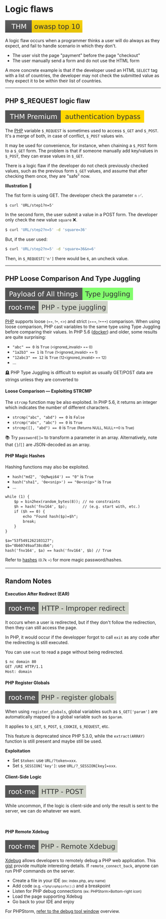 # Logic flaws

[![owasptop10](../../../../_badges/thm/owasptop10.svg)](https://tryhackme.com/room/owasptop10)

<div class="row row-cols-lg-2"><div>

A logic flaw occurs when a programmer thinks a user will do always as they expect, and fail to handle scenario in which they don't.

* The user visit the page "payment" before the page "checkout"
* The user manually send a form and do not use the HTML form

A more concrete example is that if the developer used an HTML `SELECT` tag with a list of countries, the developer may not check the submitted value as they expect it to be within their list of countries.
</div><div>
</div></div>

<hr class="sep-both">

## PHP $_REQUEST logic flaw

[![authenticationbypass](../../../../_badges/thmp/authenticationbypass.svg)](https://tryhackme.com/room/authenticationbypass)

<div class="row row-cols-lg-2"><div>

The [PHP](/programming-languages/web/php/_general/index.md) variable `$_REQUEST` is sometimes used to access `$_GET` and `$_POST`. It's a merge of both, in case of conflict, `$_POST` values win.

It may be used for convenience, for instance, when chaining a `$_POST` form to a `$_GET` form. The problem is that if someone manually add key/values in `$_POST`, they can erase values in `$_GET`.

There is a logic flaw if the developer do not check previously checked values, such as the previous form `$_GET` values, and assume that after checking them once, they are "safe" now.
</div><div>

**Illustration** 🌺

The fist form is using GET. The developer check the parameter `n` ✅.

```
$ curl 'URL/step1?n=5'
```

In the second form, the user submit a value in a POST form. The developer only check the new value `square` ❌.

```bash
$ curl 'URL/step2?n=5' -d 'square=36'
```

But, if the user used:

```bash
$ curl 'URL/step2?n=5' -d 'square=36&n=6'
```

Then, in `$_REQUEST['n']` there would be `6`, an uncheck value.
</div></div>

<hr class="sep-both">

## PHP Loose Comparison And Type Juggling

[![type_juggling](../../../../_badges/poat/type_juggling.svg)](https://swisskyrepo.github.io/PayloadsAllTheThings/Type%20Juggling/)
[![php_type_juggling](../../../../_badges/rootme/web_server/php_type_juggling.svg)](https://www.root-me.org/en/Challenges/Web-Server/PHP-type-juggling)

<div class="row row-cols-lg-2"><div>

[PHP](/programming-languages/web/php/_general/index.md#operators) supports loose <small>(==, !=, <>)</small> and strict <small>(===, !===)</small> comparison. When using loose comparison, PHP cast variables to the same type using Type Juggling before comparing their values. In PHP 5.6 ([docker](/programming-languages/web/php/_general/index.md#docker-and-php-)) and older, some results are quite surprising:

* `"abc" == 0` is `True` <small>(<ignored_invalid> == 0)</small>
* `"1a2b3" == 1` is `True` <small>(1<ignored_invalid> == 1)</small>
* `"12abc3" == 12` is `True` <small>(12<ignored_invalid> == 12)</small>
* ...

🪦 PHP Type Juggling is difficult to exploit as usually GET/POST data are strings unless they are converted to

#### Loose Comparison — Exploiting STRCMP

The `strcmp` function may be also exploited. In PHP 5.6, it returns an integer which indicates the number of different characters.

* `strcmp("abc", "abd") == 0` is `False`
* `strcmp("abc", "abc") == 0` is `True`
* `strcmp([], "abd") == 0` is `True` <small>(Returns NULL, NULL==0 is True)</small>

📚 Try `password[]=` to transform a parameter in an array. Alternatively, note that `{}`/`[]` are JSON-decoded as an array.
</div><div>

#### PHP Magic Hashes

Hashing functions may also be exploited.

* `hash("md2", 'Oq9wqi64') == "0"` is `True`
* `hash("sha1", '0e<snip>') == "0e<snip>"` is `True`
* ...

```php!
while (1) {
    $p = bin2hex(random_bytes(8)); // no constraints
    $h = hash('fnv164', $p);       // (e.g. start with, etc.)
    if ($h == 0) {
        echo "Found hash($p)=$h";
        break;
    }
}
```

```php!
$a="53f5491262103127";
$b="0b60749aaf38cdb6";
hash('fnv164', $a) == hash('fnv164', $b) // True
```


Refer to [hashes](https://github.com/spaze/hashes/) <small>(0.7k ⭐)</small> for more magic password/hashes.
</div></div>

<hr class="sep-both">

## Random Notes

<div class="row row-cols-lg-2"><div>

#### Execution After Redirect (EAR)

[![http_improper_redirect](../../../../_badges/rootme/web_server/http_improper_redirect.svg)](https://www.root-me.org/en/Challenges/Web-Server/HTTP-Improper-redirect)

It occurs when a user is redirected, but if they don't follow the redirection, then they can still access the page.

In PHP, it would occur if the developper forgot to call `exit` as any code after the redirecting is still executed.

You can use `ncat` to read a page without being redirected.

```shell!
$ nc domain 80
GET /URI HTTP/1.1
Host: domain
```

#### PHP Register Globals

[![php_register_globals](../../../../_badges/rootme/web_server/php_register_globals.svg)](https://www.root-me.org/en/Challenges/Web-Server/PHP-register-globals)

When using `register_globals`, global variables such as `$_GET['param']` are automatically mapped to a global variable such as `$param`.

It applies to `$_GET`, `$_POST`, `$_COOKIE`, `$_REQUEST`, etc.

This feature is deprecated since PHP 5.3.0, while the `extract(ARRAY)` function is still present and maybe still be used.

**Exploitation**

* Set `$token`: use `URL/?token=xxx`.
* Set `$_SESSION['key']`: use `URL/?_SESSION[key]=xxx`.
</div><div>

#### Client-Side Logic

[![http_post](../../../../_badges/rootme/web_server/http_post.svg)](https://www.root-me.org/en/Challenges/Web-Server/HTTP-POST)

While uncommon, if the logic is client-side and only the result is sent to the server, we can do whatever we want.

<br>

#### PHP Remote Xdebug

[![php_remote_xdebug](../../../../_badges/rootme/web_server/php_remote_xdebug.svg)](https://www.root-me.org/en/Challenges/Web-Server/PHP-Remote-Xdebug)

[Xdebug](https://xdebug.org/) allows developers to remotely debug a PHP web application. This [gist](https://gist.github.com/hassansin/95e2da64e12ef613068a884a2433991e) provide multiple interesting details. If `remote_connect_back`, anyone can run PHP commands on the server.

* Create a file in your IDE <small>(ex: index.php, any name)</small>
* Add code <small>(e.g. `<?php\nphpinfo();`)</small> and a breakpoint
* Listen for PHP debug connections <small>(ex: PHPStorm>Bottom-right icon)</small>
* Load the page supporting Xdebug
* Go back to your IDE and enjoy

For PHPStorm, [refer to the debug tool window](https://www.jetbrains.com/help/phpstorm/debug-tool-window.html) overview.
</div></div>